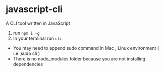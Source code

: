 # javascript-cli
A CLI tool written in JavaScript

1. run `npm i -g`
1. In your terminal run `cli`

* You may need to append sudo command in Mac , Linux environment ( i.e.,sudo cli )
* There is no node_modules folder because you are not installing dependencies